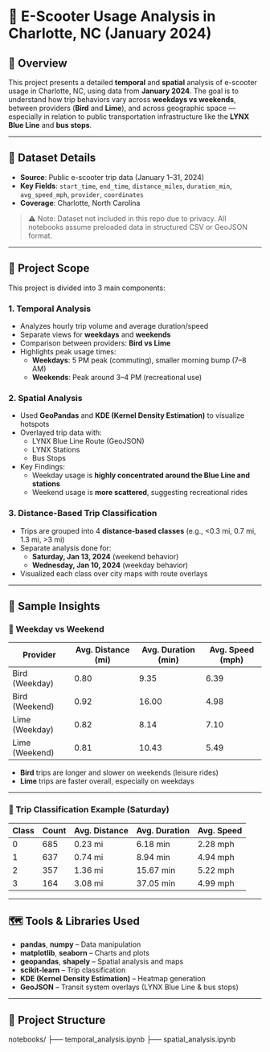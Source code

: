 # 🛴 E-Scooter Usage Analysis in Charlotte, NC (January 2024)

## 📍 Overview

This project presents a detailed **temporal** and **spatial** analysis of e-scooter usage in Charlotte, NC, using data from **January 2024**. The goal is to understand how trip behaviors vary across **weekdays vs weekends**, between providers (**Bird** and **Lime**), and across geographic space — especially in relation to public transportation infrastructure like the **LYNX Blue Line** and **bus stops**.

---

## 📅 Dataset Details

- **Source**: Public e-scooter trip data (January 1–31, 2024)
- **Key Fields**: `start_time`, `end_time`, `distance_miles`, `duration_min`, `avg_speed_mph`, `provider`, `coordinates`
- **Coverage**: Charlotte, North Carolina

> ⚠️ Note: Dataset not included in this repo due to privacy. All notebooks assume preloaded data in structured CSV or GeoJSON format.

---

## 🔁 Project Scope

This project is divided into 3 main components:

### 1. Temporal Analysis
- Analyzes hourly trip volume and average duration/speed
- Separate views for **weekdays** and **weekends**
- Comparison between providers: **Bird vs Lime**
- Highlights peak usage times:
  - **Weekdays**: 5 PM peak (commuting), smaller morning bump (7–8 AM)
  - **Weekends**: Peak around 3–4 PM (recreational use)

### 2. Spatial Analysis
- Used **GeoPandas** and **KDE (Kernel Density Estimation)** to visualize hotspots
- Overlayed trip data with:
  - LYNX Blue Line Route (GeoJSON)
  - LYNX Stations
  - Bus Stops
- Key Findings:
  - Weekday usage is **highly concentrated around the Blue Line and stations**
  - Weekend usage is **more scattered**, suggesting recreational rides

### 3. Distance-Based Trip Classification
- Trips are grouped into 4 **distance-based classes** (e.g., <0.3 mi, 0.7 mi, 1.3 mi, >3 mi)
- Separate analysis done for:
  - **Saturday, Jan 13, 2024** (weekend behavior)
  - **Wednesday, Jan 10, 2024** (weekday behavior)
- Visualized each class over city maps with route overlays

---

## 🧪 Sample Insights

### 🔸 Weekday vs Weekend

| Provider | Avg. Distance (mi) | Avg. Duration (min) | Avg. Speed (mph) |
|----------|--------------------|----------------------|------------------|
| Bird (Weekday) | 0.80 | 9.35 | 6.39 |
| Bird (Weekend) | 0.92 | 16.00 | 4.98 |
| Lime (Weekday) | 0.82 | 8.14 | 7.10 |
| Lime (Weekend) | 0.81 | 10.43 | 5.49 |

- **Bird** trips are longer and slower on weekends (leisure rides)
- **Lime** trips are faster overall, especially on weekdays

---

### 🔸 Trip Classification Example (Saturday)

| Class | Count | Avg. Distance | Avg. Duration | Avg. Speed |
|-------|-------|----------------|----------------|-------------|
| 0     | 685   | 0.23 mi        | 6.18 min       | 2.28 mph    |
| 1     | 637   | 0.74 mi        | 8.94 min       | 4.94 mph    |
| 2     | 357   | 1.36 mi        | 15.67 min      | 5.22 mph    |
| 3     | 164   | 3.08 mi        | 37.05 min      | 4.99 mph    |

---

## 🗺️ Tools & Libraries Used

- **pandas**, **numpy** – Data manipulation
- **matplotlib**, **seaborn** – Charts and plots
- **geopandas**, **shapely** – Spatial analysis and maps
- **scikit-learn** – Trip classification
- **KDE (Kernel Density Estimation)** – Heatmap generation
- **GeoJSON** – Transit system overlays (LYNX Blue Line & bus stops)

---

## 📂 Project Structure
notebooks/ ├── temporal_analysis.ipynb ├── spatial_analysis.ipynb 

